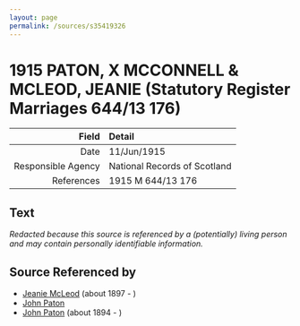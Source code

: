 ```yaml
---
layout: page
permalink: /sources/s35419326
---
```


# 1915 PATON, X MCCONNELL & MCLEOD, JEANIE (Statutory Register Marriages 644/13 176)

Field | Detail
---:|:---
Date | 11/Jun/1915
Responsible Agency | National Records of Scotland
References | 1915 M 644/13 176

## Text

_Redacted because this source is referenced by a (potentially) living person and may contain personally identifiable information._

## Source Referenced by

* [Jeanie McLeod](../people/@70248352@-jeanie-mcleod-b1897-d.md) (about 1897 - )
* [John Paton](../people/@43171135@-john-paton-b-d.md)
* [John Paton](../people/@5211114@-john-paton-b1894-d.md) (about 1894 - )
